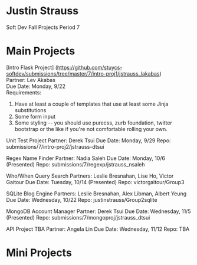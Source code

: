 Justin Strauss
==============
Soft Dev Fall Projects Period 7

# Main Projects

[Intro Flask Project] (https://github.com/stuycs-softdev/submissions/tree/master/7/intro-proj1/jstrauss_lakabas)  
Partner: Lev Akabas  
Due Date: Monday, 9/22  
Requirements:  
1. Have at least a couple of templates that use at least some Jinja substitutions
2. Some form input
3. Some styling -- you should use purecss, zurb foundation, twitter bootstrap or the like if you're not comfortable rolling your own. 

Unit Test Project
Partner: Derek Tsui
Due Date: Monday, 9/29
Repo: submissions/7/intro-proj2/jstrauss-dtsui

Regex Name Finder
Partner: Nadia Saleh
Due Date: Monday, 10/6 (Presented)
Repo: submissions/7/regexp/jstrauss_nsaleh

Who/When Query Search
Partners: Leslie Bresnahan, Lise Ho, Victor Gaitour
Due Date: Tuesday, 10/14 (Presented)
Repo: victorgaitour/Group3

SQLite Blog Engine
Partners: Leslie Bresnahan, Alex Libman, Albert Yeung
Due Date: Wednesday, 10/22
Repo: justinstrauss/Group2sqlite

MongoDB Account Manager
Partner: Derek Tsui
Due Date: Wednesday, 11/5 (Presented)
Repo: submissions/7/mongoproj/jstrauss_dtsui

API Project TBA
Partner: Angela Lin
Due Date: Wednesday, 11/12
Repo: TBA

# Mini Projects
